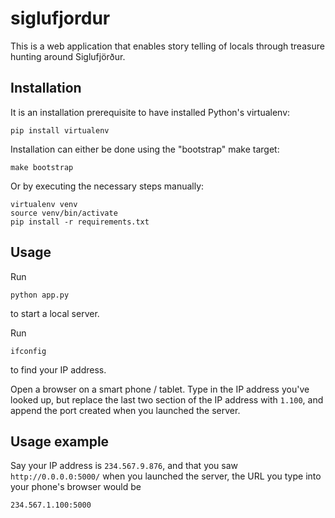 siglufjordur
============

This is a web application that enables story telling of locals through treasure hunting around Siglufjörður.


Installation
------------

It is an installation prerequisite to have installed Python's virtualenv:

    pip install virtualenv

Installation can either be done using the "bootstrap" make target:

    make bootstrap

Or by executing the necessary steps manually:

    virtualenv venv
    source venv/bin/activate
    pip install -r requirements.txt


Usage
-----

Run

    python app.py

to start a local server.

Run

    ifconfig

to find your IP address.

Open a browser on a smart phone / tablet. Type in the IP address you've looked up, but replace the last two section of the IP address with `1.100`, and append the port created when you launched the server.

Usage example
-------------

Say your IP address is `234.567.9.876`, and that you saw `http://0.0.0.0:5000/` when you launched the server, the URL you type into your phone's browser would be

    234.567.1.100:5000

